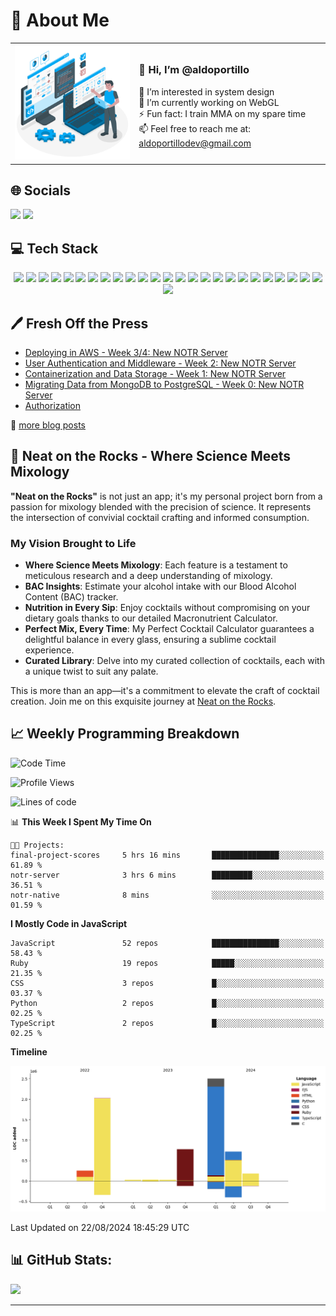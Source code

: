 # 💫 About Me

<div align="center">
  <table>
    <tr>
      <td>
        <img src="./assets/coding.svg" width="300" alt="Aldo Portillo Coding" />
      </td>
      <td align="left">
        <h3>👋 Hi, I’m @aldoportillo</h3>
        <p>👀 I’m interested in system design<br>
        🌱 I’m currently working on WebGL</a><br>
        ⚡ Fun fact: I train MMA on my spare time<br>
        📫 Feel free to reach me at: <a href="mailto:aldoportillodev@gmail.com">aldoportillodev@gmail.com</a></p>
      </td>
    </tr>
  </table>
</div>

<h2 align="">🌐 Socials</h2>
<p align="">
  <a href="https://instagram.com/portillo.mma"><img src="https://img.shields.io/badge/Instagram-%23E4405F.svg?logo=Instagram&logoColor=white" /></a>
  <a href="https://twitter.com/aldoportillodev"><img src="https://img.shields.io/badge/Twitter-%231DA1F2.svg?logo=Twitter&logoColor=white" /></a>
</p>

<h2 align="">💻 Tech Stack</h2>
<p align="center">
  <!-- Languages -->
  <img src="https://img.shields.io/badge/javascript-%23323330.svg?style=for-the-badge&logo=javascript&logoColor=%23F7DF1E" />
  <img src="https://img.shields.io/badge/python-3670A0?style=for-the-badge&logo=python&logoColor=ffdd54" />
  <img src="https://img.shields.io/badge/ruby-%23CC342D.svg?style=for-the-badge&logo=ruby&logoColor=white" />
  <!-- Frontend -->
  <img src="https://img.shields.io/badge/react-%2320232a.svg?style=for-the-badge&logo=react&logoColor=%2361DAFB" />
  <img src="https://img.shields.io/badge/React_Router-CA4245?style=for-the-badge&logo=react-router&logoColor=white" />
  <img src="https://img.shields.io/badge/react_native-%2320232a.svg?style=for-the-badge&logo=react&logoColor=%2361DAFB" />
  <img src="https://img.shields.io/badge/html5-%23E34F26.svg?style=for-the-badge&logo=html5&logoColor=white" />
  <img src="https://img.shields.io/badge/CSS3-%231572B6.svg?style=for-the-badge&logo=css3&logoColor=white" />
  <img src="https://img.shields.io/badge/Pug-FFF?style=for-the-badge&logo=pug&logoColor=A86454" />
  <!-- Backend -->
  <img src="https://img.shields.io/badge/NodeJS-6DA55F?style=for-the-badge&logo=node.js&logoColor=white" />
  <img src="https://img.shields.io/badge/express.js-%23404d59.svg?style=for-the-badge&logo=express&logoColor=%2361DAFB" />
  <img src="https://img.shields.io/badge/NPM-%23000000.svg?style=for-the-badge&logo=npm&logoColor=white" />
  <img src="https://img.shields.io/badge/NODEMON-%23323330.svg?style=for-the-badge&logo=nodemon&logoColor=%BBDEAD" />
  <img src="https://img.shields.io/badge/rails-%23CC0000.svg?style=for-the-badge&logo=ruby-on-rails&logoColor=white" />
  <!-- Databases -->
  <img src="https://img.shields.io/badge/MongoDB-%234ea94b.svg?style=for-the-badge&logo=mongodb&logoColor=white" />
  <img src="https://img.shields.io/badge/mysql-%2300000f.svg?style=for-the-badge&logo=mysql&logoColor=white" />
  <img src="https://img.shields.io/badge/postgres-%23316192.svg?style=for-the-badge&logo=postgresql&logoColor=white" />
  <img src="https://img.shields.io/badge/sqlite-%2307405e.svg?style=for-the-badge&logo=sqlite&logoColor=white" />
  <!-- Tools and Platforms -->
  <img src="https://img.shields.io/badge/Linode-00A95C?style=for-the-badge&logo=linode&logoColor=white" />
  <img src="https://img.shields.io/badge/Render-%46E3B7.svg?style=for-the-badge&logo=render&logoColor=white" />
  <img src="https://img.shields.io/badge/vercel-%23000000.svg?style=for-the-badge&logo=vercel&logoColor=white" />
  <img src="https://img.shields.io/badge/Insomnia-black?style=for-the-badge&logo=insomnia&logoColor=5849BE" />
  <img src="https://img.shields.io/badge/JWT-black?style=for-the-badge&logo=JSON%20web%20tokens" />
  <img src="https://img.shields.io/badge/Figma-%23F24E1E.svg?style=for-the-badge&logo=figma&logoColor=white" />
  <!-- Extras -->
  <img src="https://img.shields.io/badge/Linux-FCC624?style=for-the-badge&logo=linux&logoColor=black" />
  <img src="https://img.shields.io/badge/ESLint-4B3263?style=for-the-badge&logo=eslint&logoColor=white" />
</p>


## 🖊️ Fresh Off the Press

<!--START_SECTION:blog-->
- [Deploying in AWS - Week 3/4: New NOTR Server](https://dev.to/aldoportillo/deploying-in-aws-week-34-new-notr-server-5b92)
- [User Authentication and Middleware - Week 2: New NOTR Server](https://dev.to/aldoportillo/week-2-new-notr-server-user-authentication-and-middleware-1ai0)
- [Containerization and Data Storage - Week 1: New NOTR Server](https://dev.to/aldoportillo/week-1-new-notr-server-containerization-and-data-storage-3n72)
- [Migrating Data from MongoDB to PostgreSQL - Week 0: New NOTR Server](https://dev.to/aldoportillo/week-0-new-notr-server-migrating-data-from-mongodb-to-postgresql-5ea2)
- [Authorization](https://dev.to/aldoportillo/authorization-mh5)
<!--END_SECTION:blog-->
📘 [more blog posts](https://dev.to/aldoportillo)

## 🥃 Neat on the Rocks - Where Science Meets Mixology

**"Neat on the Rocks"** is not just an app; it's my personal project born from a passion for mixology blended with the precision of science. It represents the intersection of convivial cocktail crafting and informed consumption.

### My Vision Brought to Life

- **Where Science Meets Mixology**: Each feature is a testament to meticulous research and a deep understanding of mixology.
- **BAC Insights**: Estimate your alcohol intake with our Blood Alcohol Content (BAC) tracker.
- **Nutrition in Every Sip**: Enjoy cocktails without compromising on your dietary goals thanks to our detailed Macronutrient Calculator.
- **Perfect Mix, Every Time**: My Perfect Cocktail Calculator guarantees a delightful balance in every glass, ensuring a sublime cocktail experience.
- **Curated Library**: Delve into my curated collection of cocktails, each with a unique twist to suit any palate.

This is more than an app—it's a commitment to elevate the craft of cocktail creation. Join me on this exquisite journey at [Neat on the Rocks](https://www.neatonthe.rocks/).

## 📈 Weekly Programming Breakdown

<!--START_SECTION:waka-->
![Code Time](http://img.shields.io/badge/Code%20Time-413%20hrs%2041%20mins-blue)

![Profile Views](http://img.shields.io/badge/Profile%20Views-11-blue)

![Lines of code](https://img.shields.io/badge/From%20Hello%20World%20I%27ve%20Written-6.5%20million%20lines%20of%20code-blue)

📊 **This Week I Spent My Time On** 

```text
🐱‍💻 Projects: 
final-project-scores     5 hrs 16 mins       ███████████████░░░░░░░░░░   61.89 % 
notr-server              3 hrs 6 mins        █████████░░░░░░░░░░░░░░░░   36.51 % 
notr-native              8 mins              ░░░░░░░░░░░░░░░░░░░░░░░░░   01.59 % 
```

**I Mostly Code in JavaScript** 

```text
JavaScript               52 repos            ███████████████░░░░░░░░░░   58.43 % 
Ruby                     19 repos            █████░░░░░░░░░░░░░░░░░░░░   21.35 % 
CSS                      3 repos             █░░░░░░░░░░░░░░░░░░░░░░░░   03.37 % 
Python                   2 repos             █░░░░░░░░░░░░░░░░░░░░░░░░   02.25 % 
TypeScript               2 repos             █░░░░░░░░░░░░░░░░░░░░░░░░   02.25 % 
```



**Timeline**

![Lines of Code chart](https://raw.githubusercontent.com/aldoportillo/aldoportillo/main/assets/bar_graph.png)


 Last Updated on 22/08/2024 18:45:29 UTC
<!--END_SECTION:waka-->

## 📊 GitHub Stats:

![](https://github-readme-streak-stats.herokuapp.com/?user=aldoportillo&theme=dark&hide_border=false)

---

<!-- Waka, GPRM and Dev.to-->
